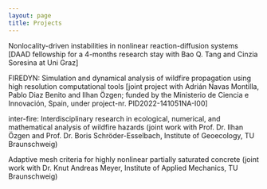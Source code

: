 ```yaml
---
layout: page
title: Projects
---
```


Nonlocality-driven instabilities in nonlinear reaction-diffusion systems [DAAD fellowship for a 4-months research stay with Bao Q. Tang and Cinzia Soresina at Uni Graz]

FIREDYN: Simulation and dynamical analysis of wildfire propagation using high resolution computational tools [joint project with Adrián Navas Montilla, Pablo Diaz Benito and Ilhan Özgen; funded by the Ministerio de Ciencia e Innovación, Spain, under project-nr. PID2022-141051NA-I00]

inter-fire: Interdisciplinary research in ecological, numerical, and mathematical analysis of wildfire hazards
(joint work with Prof. Dr. Ilhan Özgen and Prof. Dr. Boris Schröder-Esselbach, Institute of Geoecology, TU Braunschweig)

Adaptive mesh criteria for highly nonlinear partially saturated concrete 
(joint work with Dr. Knut Andreas Meyer, Institute of Applied Mechanics, TU Braunschweig)